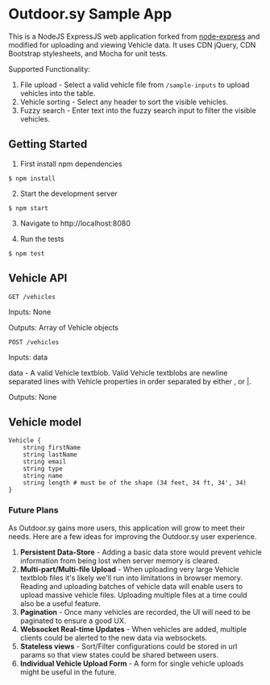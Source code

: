 # Outdoor.sy Sample App

This is a NodeJS ExpressJS web application forked from [node-express](https://github.com/plesk/node-express) and modified for uploading and viewing Vehicle data. It uses CDN jQuery, CDN Bootstrap stylesheets, and Mocha for unit tests.

Supported Functionality:
1. File upload - Select a valid vehicle file from `/sample-inputs` to upload vehicles into the table.
2. Vehicle sorting - Select any header to sort the visible vehicles.
3. Fuzzy search - Enter text into the fuzzy search input to filter the visible vehicles.

## Getting Started

1. First install npm dependencies
```
$ npm install
```

2. Start the development server
```
$ npm start
```

3. Navigate to http://localhost:8080

4. Run the tests
```
$ npm test
```

## Vehicle API

`GET /vehicles`

Inputs: None

Outputs: Array of Vehicle objects

`POST /vehicles`

Inputs: data

data - A valid Vehicle textblob. Valid Vehicle textblobs are newline separated lines with Vehicle properties in order separated by either , or |.

Outputs: None

## Vehicle model

```
Vehicle {
    string firstName
    string lastName
    string email
    string type
    string name
    string length # must be of the shape (34 feet, 34 ft, 34', 34)
}
```

### Future Plans

As Outdoor.sy gains more users, this application will grow to meet their needs. Here are a few ideas for improving the Outdoor.sy user experience.

1. **Persistent Data-Store** - Adding a basic data store would prevent vehicle information from being lost when server memory is cleared.
2. **Multi-part/Multi-file Upload** - When uploading very large Vehicle textblob files it's likely we'll run into limitations in browser memory. Reading and uploading batches of vehicle data will enable users to upload massive vehicle files. Uploading multiple files at a time could also be a useful feature.
3. **Pagination** - Once many vehicles are recorded, the UI will need to be paginated to ensure a good UX.
4. **Websocket Real-time Updates** - When vehicles are added, multiple clients could be alerted to the new data via websockets.
5. **Stateless views** - Sort/Filter configurations could be stored in url params so that view states could be shared between users.
6. **Individual Vehicle Upload Form** - A form for single vehicle uploads might be useful in the future.
